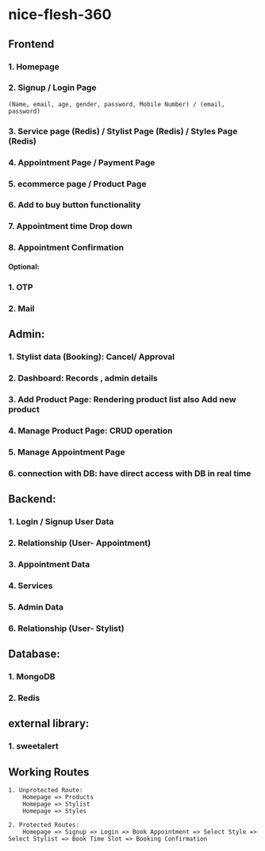 # nice-flesh-360

## Frontend
### 1. Homepage
### 2. Signup / Login Page
    (Name, email, age, gender, password, Mobile Number) / (email, password)
### 3. Service page (Redis) / Stylist Page (Redis) / Styles Page (Redis)
### 4. Appointment Page / Payment Page
### 5. ecommerce page / Product Page
### 6. Add to buy button functionality
### 7. Appointment time Drop down
### 8. Appointment Confirmation

#### Optional: 
### 1. OTP
### 2. Mail

## Admin:
### 1. Stylist data (Booking): Cancel/ Approval
### 2. Dashboard: Records , admin details
### 3. Add Product Page: Rendering product list also Add new product
### 4. Manage Product Page: CRUD operation
### 5. Manage Appointment Page 
### 6. connection with DB: have direct access with DB in real time 


## Backend:
### 1. Login / Signup User Data
### 2. Relationship (User- Appointment)
### 3. Appointment Data 
### 4. Services
### 5. Admin Data
### 6. Relationship (User- Stylist)


## Database:
### 1. MongoDB
### 2. Redis

## external library:
### 1. sweetalert

## Working Routes
    1. Unprotected Route:
        Homepage => Products
        Homepage => Stylist
        Homepage => Styles
        
    2. Protected Routes:
        Homepage => Signup => Login => Book Appointment => Select Style => Select Stylist => Book Time Slot => Booking Confirmation
        
